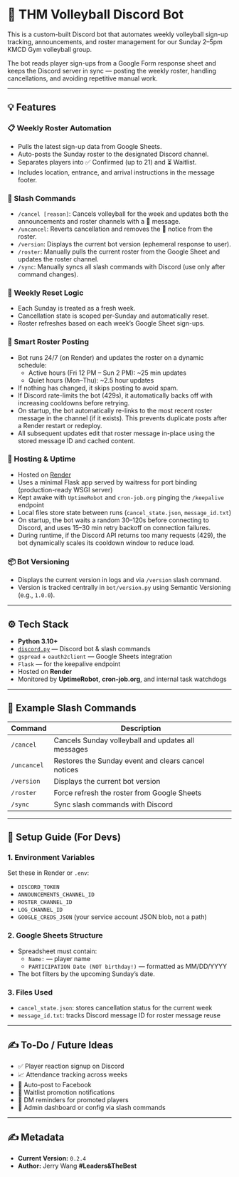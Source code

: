 # 🏐 THM Volleyball Discord Bot

This is a custom-built Discord bot that automates weekly volleyball sign-up tracking, announcements, and roster management for our Sunday 2–5pm KMCD Gym volleyball group.

The bot reads player sign-ups from a Google Form response sheet and keeps the Discord server in sync — posting the weekly roster, handling cancellations, and avoiding repetitive manual work.

---

## 💡 Features

### 📋 Weekly Roster Automation
- Pulls the latest sign-up data from Google Sheets.
- Auto-posts the Sunday roster to the designated Discord channel.
- Separates players into ✅ Confirmed (up to 21) and ⏳ Waitlist.
- Includes location, entrance, and arrival instructions in the message footer.

### 🛑 Slash Commands
- `/cancel [reason]`: Cancels volleyball for the week and updates both the announcements and roster channels with a 🚫 message.
- `/uncancel`: Reverts cancellation and removes the 🚫 notice from the roster.
- `/version`: Displays the current bot version (ephemeral response to user).
- `/roster`: Manually pulls the current roster from the Google Sheet and updates the roster channel.
- `/sync`: Manually syncs all slash commands with Discord (use only after command changes).

### 🔁 Weekly Reset Logic
- Each Sunday is treated as a fresh week.
- Cancellation state is scoped per-Sunday and automatically reset.
- Roster refreshes based on each week’s Google Sheet sign-ups.

### 🔄 Smart Roster Posting
- Bot runs 24/7 (on Render) and updates the roster on a dynamic schedule:
  * Active hours (Fri 12 PM – Sun 2 PM): ~25 min updates
  * Quiet hours (Mon–Thu): ~2.5 hour updates
- If nothing has changed, it skips posting to avoid spam.
- If Discord rate-limits the bot (429s), it automatically backs off with increasing cooldowns before retrying.
- On startup, the bot automatically re-links to the most recent roster message in the channel (if it exists). This prevents duplicate posts after a Render restart or redeploy.
- All subsequent updates edit that roster message in-place using the stored message ID and cached content.

### 🧠 Hosting & Uptime
- Hosted on [Render](https://render.com)
- Uses a minimal Flask app served by waitress for port binding (production-ready WSGI server)
- Kept awake with `UptimeRobot` and `cron-job.org` pinging the `/keepalive` endpoint
- Local files store state between runs (`cancel_state.json`, `message_id.txt`)
- On startup, the bot waits a random 30–120s before connecting to Discord, and uses 15–30 min retry backoff on connection failures.
- During runtime, if the Discord API returns too many requests (429), the bot dynamically scales its cooldown window to reduce load.

### 📦 Bot Versioning
- Displays the current version in logs and via `/version` slash command.
- Version is tracked centrally in `bot/version.py` using Semantic Versioning (e.g., `1.0.0`).

---

## ⚙️ Tech Stack

- **Python 3.10+**
- [`discord.py`](https://github.com/Rapptz/discord.py) — Discord bot & slash commands
- `gspread` + `oauth2client` — Google Sheets integration
- `Flask` — for the keepalive endpoint
- Hosted on **Render**
- Monitored by **UptimeRobot**, **cron-job.org**, and internal task watchdogs

---

## 🧪 Example Slash Commands

| Command         | Description                                           |
|----------------|-------------------------------------------------------|
| `/cancel`       | Cancels Sunday volleyball and updates all messages   |
| `/uncancel`     | Restores the Sunday event and clears cancel notices  |
| `/version`      | Displays the current bot version                     |
| `/roster`       | Force refresh the roster from Google Sheets          |
| `/sync`         | Sync slash commands with Discord                     |

---

## 📝 Setup Guide (For Devs)

### 1. Environment Variables
Set these in Render or `.env`:
- `DISCORD_TOKEN`
- `ANNOUNCEMENTS_CHANNEL_ID`
- `ROSTER_CHANNEL_ID`
- `LOG_CHANNEL_ID`
- `GOOGLE_CREDS_JSON` (your service account JSON blob, not a path)

### 2. Google Sheets Structure
- Spreadsheet must contain:
  - `Name:` — player name
  - `PARTICIPATION Date (NOT birthday!)` — formatted as MM/DD/YYYY
- The bot filters by the upcoming Sunday’s date.

### 3. Files Used
- `cancel_state.json`: stores cancellation status for the current week
- `message_id.txt`: tracks Discord message ID for roster message reuse

---

## ✍️ To-Do / Future Ideas

- ✅ Player reaction signup on Discord
- 📈 Attendance tracking across weeks
- 📣 Auto-post to Facebook
- 🔔 Waitlist promotion notifications
- 🤖 DM reminders for promoted players
- 🔐 Admin dashboard or config via slash commands

---

## ✍️ Metadata

- **Current Version:** `0.2.4`
- **Author:** Jerry Wang **#Leaders&TheBest**
